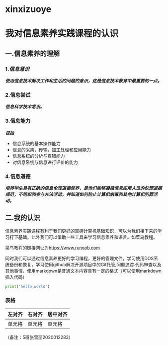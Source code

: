 # xinxizuoye

# 我对信息素养实践课程的认识

## 一.信息素养的理解

### 1.*信息意识*

***使用信息技术解决工作和生活的问题的意识，这是信息技术教育中最重要的一点。***

### 2.信息尝试

***信息科学技术常识。***

### 3.信息能力

***包括***

- 信息系统的基本操作能力
- 信息的采集，传输，加工处理和应用能力
- 信息系统的分析与查错能力
- 对信息系统与信息进行评价的能力

### 4.信息道德

***培养学生具有正确的信息伦理道德修养，是他们能够遵循信息应用人员的伦理道德规范，不组织和参与非法活动，并知道如何防止计算机病毒和其他计算机犯罪活动。***

## 二.我的认识

信息素养实践课程有利于我们更好的掌握计算机基础知识，可以为我们接下来的学习打下基础。此外我们可以借助一些工具来学习信息素养和语言。如菜鸟教程。

菜鸟教程的链接网址为<https://www.runoob.com>

同时我们可以通过信息素养更好的学习编程，更好的管理文件，学习使用DOS系统备份和恢复，学习使用github解决开源项目中的Git托管,问题追踪.代码审查以及其他事情，使用markdown是普通文本内容具有一定的格式（可以使用markdown插入代码）

```python
print('hello,world')
```

### 表格

| 左对齐 | 右对齐 | 居中对齐 |
| ------ | ------ | -------- |
| 单元格 | 单元格 | 单元格   |

（备注：5班张雪丽2020012283）













